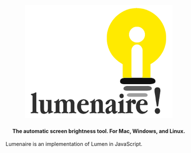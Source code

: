 
<h1 align="center">
  <a href="https://webtorrent.io"><img src="logo@400px.png" alt="Lumenaire" width="400"></a>
  <br>
</h1>

<h4 align="center">The automatic screen brightness tool. For Mac, Windows, and Linux.</h4>

Lumenaire is an implementation of Lumen in JavaScript.
